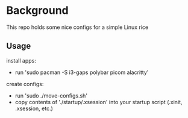 # Background

This repo holds some nice configs for a simple Linux rice

## Usage

install apps:
* run 'sudo pacman -S i3-gaps polybar picom alacritty'

create configs:
* run 'sudo ./move-configs.sh'
* copy contents of './startup/.xsession' into your startup script (.xinit, .xsession, etc.)

